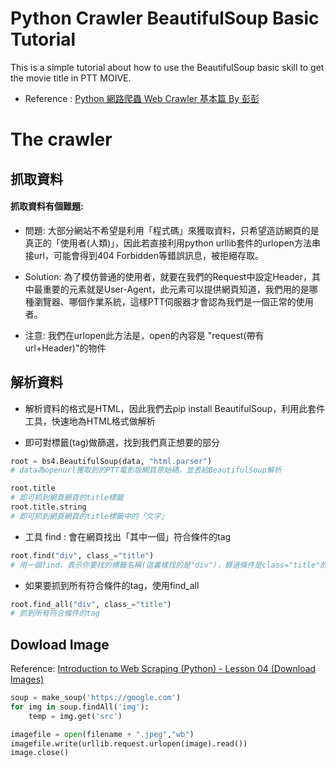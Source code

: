 # Python Crawler BeautifulSoup Basic Tutorial

This is a simple tutorial about how to use the BeautifulSoup basic skill to get the movie title in PTT MOIVE.

- Reference : [Python 網路爬蟲 Web Crawler 基本篇 By 彭彭](https://www.youtube.com/watch?v=9Z9xKWfNo7k)

# The crawler

抓取資料
---

#### 抓取資料有個難題:
- 問題: 大部分網站不希望是利用「程式碼」來獲取資料，只希望造訪網頁的是真正的「使用者(人類)」，因此若直接利用python urllib套件的urlopen方法串接url，可能會得到404 Forbidden等錯誤訊息，被拒絕存取。

- Solution: 為了模仿普通的使用者，就要在我們的Request中設定Header，其中最重要的元素就是User-Agent，此元素可以提供網頁知道，我們用的是哪種瀏覽器、哪個作業系統，這樣PTT伺服器才會認為我們是一個正常的使用者。

- 注意: 我們在urlopen此方法是，open的內容是 "request(帶有url+Header)"的物件

解析資料
---
- 解析資料的格式是HTML，因此我們去pip install BeautifulSoup，利用此套件工具，快速地為HTML格式做解析

- 即可對標籤(tag)做篩選，找到我們真正想要的部分


```python
root = bs4.BeautifulSoup(data, "html.parser")
# data為openurl獲取到的PTT電影版網頁原始碼，並丟給BeautifulSoup解析
```

```python
root.title
# 即可抓到網頁網頁的title標籤
root.title.string
# 即可抓到網頁網頁的title標籤中的「文字」
```

- 工具 find : 會在網頁找出「其中一個」符合條件的tag

```python
root.find("div", class_="title")
# 用一個find，表示你要找的標籤名稱(這裏樣找的是"div")，篩選條件是class="title"的標籤
```

- 如果要抓到所有符合條件的tag，使用find_all

```python
root.find_all("div", class_="title")
# 抓到所有符合條件的tag
```

Dowload Image
---

Reference: [Introduction to Web Scraping (Python) - Lesson 04 (Download Images)](https://www.youtube.com/watch?v=m_agcM_ds1c)

```python
soup = make_soup('https://google.com')
for img in soup.findAll('img'):
    temp = img.get('src')
```

```python
imagefile = open(filename + ".jpeg","wb")
imagefile.write(urllib.request.urlopen(image).read())
image.close()
```

